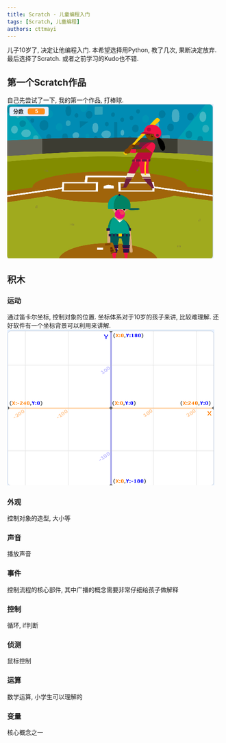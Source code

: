 ```yaml
---
title: Scratch - 儿童编程入门
tags: [Scratch, 儿童编程]
authors: cttmayi
---
```


儿子10岁了, 决定让他编程入门. 本希望选择用Python, 教了几次, 果断决定放弃. 最后选择了Scratch. 或者之前学习的Kudo也不错.

## 第一个Scratch作品
自己先尝试了一下, 我的第一个作品, 打棒球.
![image](./image-5ed73d79.png)

## 积木

### 运动
通过笛卡尔坐标, 控制对象的位置. 坐标体系对于10岁的孩子来讲, 比较难理解. 还好软件有一个坐标背景可以利用来讲解.
![image](./image-037de17b.png)

### 外观
控制对象的造型, 大小等

### 声音
播放声音

### 事件
控制流程的核心部件, 其中广播的概念需要非常仔细给孩子做解释

### 控制
循环, if判断

### 侦测
鼠标控制

### 运算
数学运算, 小学生可以理解的

### 变量
核心概念之一